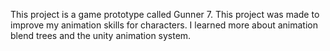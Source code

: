 This project is a game prototype called Gunner 7. This project was made to improve my animation skills for characters. I learned more about animation blend trees and the unity animation system. 
